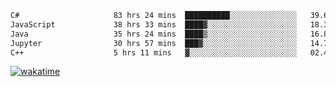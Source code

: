 <!--START_SECTION:waka-->

```txt
C#                     83 hrs 24 mins  ██████████░░░░░░░░░░░░░░░   39.61 %
JavaScript             38 hrs 33 mins  ████▓░░░░░░░░░░░░░░░░░░░░   18.31 %
Java                   35 hrs 24 mins  ████▒░░░░░░░░░░░░░░░░░░░░   16.81 %
Jupyter                30 hrs 57 mins  ███▓░░░░░░░░░░░░░░░░░░░░░   14.70 %
C++                    5 hrs 11 mins   ▓░░░░░░░░░░░░░░░░░░░░░░░░   02.46 %
```

<!--END_SECTION:waka-->
[![wakatime](https://wakatime.com/badge/user/6c2f442e-41b4-42e3-bc06-d5d8203ad1da.svg)](https://wakatime.com/@6c2f442e-41b4-42e3-bc06-d5d8203ad1da)

